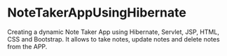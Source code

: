 # NoteTakerAppUsingHibernate
Creating a dynamic Note Taker App using Hibernate, Servlet, JSP, HTML, CSS and Bootstrap. It allows to take notes, update notes and delete notes from the APP.
